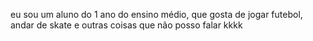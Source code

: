 eu sou um aluno do 1 ano do ensino médio, que gosta de jogar futebol, andar de skate e outras coisas que não posso falar kkkk
